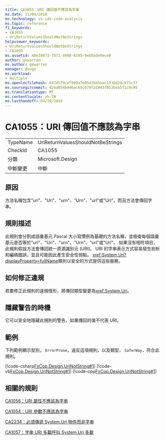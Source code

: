 ```yaml
---
title: CA1055：URI 傳回值不應該為字串
ms.date: 11/04/2016
ms.technology: vs-ide-code-analysis
ms.topic: reference
f1_keywords:
- CA1055
- UriReturnValuesShouldNotBeStrings
helpviewer_keywords:
- UriReturnValuesShouldNotBeStrings
- CA1055
ms.assetid: 40e39873-7872-4988-8195-9eb0ade9ece0
author: gewarren
ms.author: gewarren
manager: douge
ms.workload:
- multiple
ms.openlocfilehash: 6474579cef909a7e05435b5aac1336d24c875c37
ms.sourcegitcommit: 42ea834b446ac65c679fa1043f853bea5f1c9c95
ms.translationtype: MT
ms.contentlocale: zh-TW
ms.lasthandoff: 04/19/2018
---
```

# <a name="ca1055-uri-return-values-should-not-be-strings"></a>CA1055：URI 傳回值不應該為字串
|||
|-|-|
|TypeName|UriReturnValuesShouldNotBeStrings|
|CheckId|CA1055|
|分類|Microsoft.Design|
|中斷變更|中斷|

## <a name="cause"></a>原因
 方法名稱包含"uri"、"Uri"、"urn"、"Urn"、"url"或"Url"，而且方法會傳回字串。

## <a name="rule-description"></a>規則描述
 此規則會分割成語彙基元 Pascal 大小寫慣例為基礎的方法名稱，並檢查每個語彙基元是否等於"uri"、"Uri"、"urn"、"Urn"、"url"或"Url"。 如果沒有相符項目，此規則假設方法會傳回統一資源識別元 (URI)。 URI 的字串表示方式容易發生剖析和編碼錯誤，並且可能因此產生安全性弱點。 <xref:System.Uri?displayProperty=fullName>類別以安全的方式提供這些服務。

## <a name="how-to-fix-violations"></a>如何修正違規
 若要修正此規則的違規情形，將傳回類型變更為<xref:System.Uri>。

## <a name="when-to-suppress-warnings"></a>隱藏警告的時機
 它可以安全地隱藏此規則的警告，如果傳回的值不代表 URI。

## <a name="example"></a>範例
 下列範例顯示型別， `ErrorProne`，違反這項規則，以及類型， `SaferWay`，符合此規則。

 [!code-csharp[FxCop.Design.UriNotString#1](../code-quality/codesnippet/CSharp/ca1055-uri-return-values-should-not-be-strings_1.cs)]
 [!code-vb[FxCop.Design.UriNotString#1](../code-quality/codesnippet/VisualBasic/ca1055-uri-return-values-should-not-be-strings_1.vb)]
 [!code-cpp[FxCop.Design.UriNotString#1](../code-quality/codesnippet/CPP/ca1055-uri-return-values-should-not-be-strings_1.cpp)]

## <a name="related-rules"></a>相關的規則
 [CA1056：URI 屬性不應該為字串](../code-quality/ca1056-uri-properties-should-not-be-strings.md)

 [CA1054：URI 參數不應該為字串](../code-quality/ca1054-uri-parameters-should-not-be-strings.md)

 [CA2234：必須傳遞 System.Uri 物件而非字串](../code-quality/ca2234-pass-system-uri-objects-instead-of-strings.md)

 [CA1057：字串 URI 多載呼叫 System.Uri 多載](../code-quality/ca1057-string-uri-overloads-call-system-uri-overloads.md)